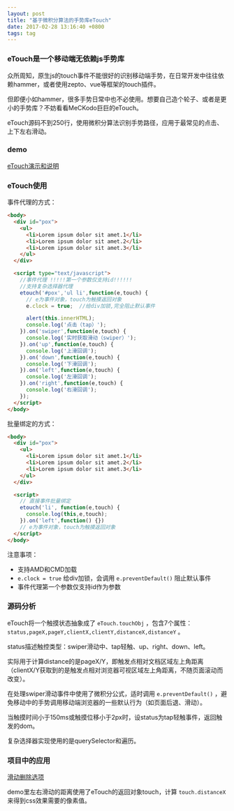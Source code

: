```yaml
---
layout: post
title: "基于微积分算法的手势库eTouch"
date: 2017-02-28 13:16:40 +0800
tags: tag
---
```


### eTouch是一个移动端无依赖js手势库

众所周知，原生js的touch事件不能很好的识别移动端手势，在日常开发中往往依赖hammer，或者使用zepto、vue等框架的touch插件。

但即便小如hammer，很多手势日常中也不必使用。想要自己造个轮子、或者是更小的手势库？不妨看看MeCKodo巨巨的eTouch。

eTouch源码不到250行，使用微积分算法识别手势路径，应用于最常见的点击、上下左右滑动。

### demo

[eTouch演示和说明](http://meckodo.github.io/eTouch/clock)

### eTouch使用

事件代理的方式：

``` html
<body>
  <div id="pox">
    <ul>
      <li>Lorem ipsum dolor sit amet.1</li>
      <li>Lorem ipsum dolor sit amet.2</li>
      <li>Lorem ipsum dolor sit amet.3</li>
    </ul>
  </div>

  <script type="text/javascript">
    //事件代理 !!!!!第一个参数仅支持id!!!!!!
    //支持复杂选择器代理
    etouch('#pox','ul li',function(e,touch) {
      // e为事件对象，touch为触摸返回对象
      e.clock = true;  //给div加锁,完全阻止默认事件

      alert(this.innerHTML);
      console.log('点击（tap）');
    }).on('swiper',function(e,touch) {
      console.log('实时获取滑动（swiper）');
    }).on('up',function(e,touch) {
      console.log('上滑回调');
    }).on('down',function(e,touch) {
      console.log('下滑回调');
    }).on('left',function(e,touch) {
      console.log('左滑回调');
    }).on('right',function(e,touch) {
      console.log('右滑回调');
    });
  </script>
</body>
```

批量绑定的方式：

``` html
<body>
  <div id="pox">
    <ul>
      <li>Lorem ipsum dolor sit amet.1</li>
      <li>Lorem ipsum dolor sit amet.2</li>
      <li>Lorem ipsum dolor sit amet.3</li>
    </ul>
  </div>

  <script>
    // 直接事件批量绑定
    etouch('li', function(e,touch) {
      console.log(this,e,touch);
    }).on('left',function() {})
    // e为事件对象，touch为触摸返回对象
  </script>
</body>
```

注意事项：

- 支持AMD和CMD加载
- `e.clock = true` 给div加锁，会调用 `e.preventDefault()` 阻止默认事件
- 事件代理第一个参数仅支持id作为参数

### 源码分析

eTouch将一个触摸状态抽象成了 `eTouch.touchObj` ，包含7个属性：`status,pageX,pageY,clientX,clientY,distanceX,distanceY` 。

status描述触控类型：swiper滑动中、tap轻触、up、right、down、left。

实际用于计算distance的是pageX/Y，即触发点相对文档区域左上角距离（clientX/Y获取到的是触发点相对浏览器可视区域左上角距离，不随页面滚动而改变）。

在处理swiper滑动事件中使用了微积分公式，适时调用 `e.preventDefault()` ，避免移动中的手势调用移动端浏览器的一些默认行为（如页面后退、滑动）。

当触摸时间小于150ms或触摸位移小于2px时，设status为tap轻触事件，返回触发的dom。

复杂选择器实现使用的是querySelector和遍历。


### 项目中的应用

[滑动删除选项](http://meckodo.github.io/eTouch/list.html)

demo里左右滑动的距离使用了eTouch的返回对象touch，计算 `touch.distanceX` 来得到css效果需要的像素值。

<!--
1. 是什么，解决什么问题
2. 什么样子，预览
3. 如何使用
4. 如何工作的（源码分析，基本流程）
5. 总结，收获-->
